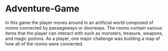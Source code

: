 # Adventure-Game
In this game the player moves around in an artificial world composed of rooms connected by passageways or doorways. The rooms contain various items that the player can interact with such as monsters, treasure, weapons, and magic potions. As a player, one major challenge was building a map of how all of the rooms were connected.
